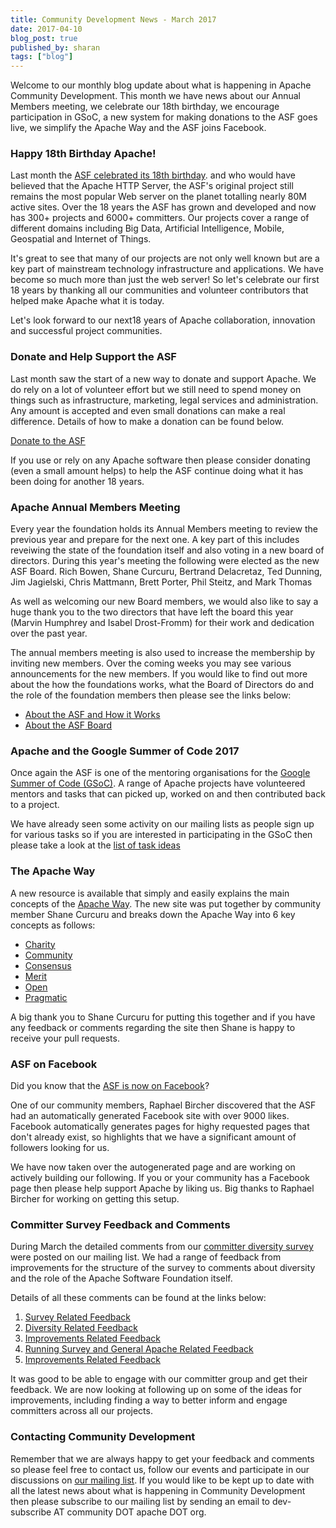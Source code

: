 ```yaml
---
title: Community Development News - March 2017
date: 2017-04-10
blog_post: true
published_by: sharan
tags: ["blog"]
---
```


Welcome to our monthly blog update about what is happening in Apache Community Development. This month we have news
about our Annual Members meeting, we celebrate our 18th birthday, we encourage participation in GSoC, a new system for
making donations to the ASF goes live, we simplify the Apache Way and the ASF joins Facebook.

### Happy 18th Birthday Apache!

Last month the [ASF celebrated its 18th birthday](https://s.apache.org/TRc7). and who would have believed that the
Apache HTTP Server, the ASF's original project still remains the most popular Web server on the planet totalling nearly
80M active sites. Over the 18 years the ASF has grown and developed and now has 300+ projects and 6000+ committers. Our
projects cover a range of different domains including Big Data, Artificial Intelligence, Mobile, Geospatial and Internet
of Things.

It's great to see that many of our projects are not only well known but are a key part of mainstream technology
infrastructure and applications. We have become so much more than just the web server! So let's celebrate our first 18
years by thanking all our communities and volunteer contributors that helped make Apache what it is today.

Let's look forward to our next18 years of Apache collaboration, innovation and successful project communities.

### Donate and Help Support the ASF

Last month saw the start of a new way to donate and support Apache. We do rely on a lot of volunteer effort but we still
need to spend money on things such as infrastructure, marketing, legal services and administration. Any amount is
accepted and even small donations can make a real difference. Details of how to make a donation can be found below.

[Donate to the ASF](https://donate.apache.org/)

If you use or rely on any Apache software then please consider donating (even a small amount helps) to help the ASF
continue doing what it has been doing for another 18 years. 

### Apache Annual Members Meeting

Every year the foundation holds its Annual Members meeting to review the previous year and prepare for the next one. A
key part of this includes reveiwing the state of the foundation itself and also voting in a new board of directors.
During this year's meeting the following were elected as the new ASF Board. Rich Bowen, Shane Curcuru, Bertrand
Delacretaz, Ted Dunning, Jim Jagielski, Chris Mattmann, Brett Porter, Phil Steitz, and Mark Thomas

As well as welcoming our new Board members, we would also like to say a huge thank you to the two directors that have
left the board this year (Marvin Humphrey and Isabel Drost-Fromm) for their work and dedication over the past year.

The annual members meeting is also used to increase the membership by inviting new members. Over the coming weeks you
may see various announcements for the new members. If you would like to find out more about the how the foundations
works, what the Board of Directors do and the role of the foundation members then please see the links below:

* [About the ASF and How it Works](http://apache.org/foundation/how-it-works.html)
* [About the ASF Board](http://apache.org/foundation/board/)

### Apache and the Google Summer of Code 2017

Once again the ASF is one of the mentoring organisations for
the [Google Summer of Code (GSoC)](https://summerofcode.withgoogle.com/organizations/5416945173135360/). A range of
Apache projects have volunteered mentors and tasks that can picked up, worked on and then contributed back to a project.

We have already seen some activity on our mailing lists as people sign up for various tasks so if you are interested in
participating in the GSoC then please take a look at
the [list of task ideas](https://issues.apache.org/jira/browse/VXQUERY-180?filter=12339687) 

### The Apache Way

A new resource is available that simply and easily explains the main concepts of
the [Apache Way](https://www.apache.org/foundation/governance/). The new site was put together by community member Shane
Curcuru and breaks down the Apache Way into 6 key concepts as follows:

* [Charity](http://theapacheway.com/charity/)
* [Community](http://theapacheway.com/community/)
* [Consensus](http://theapacheway.com/consensus/)
* [Merit](http://theapacheway.com/merit/)
* [Open](http://theapacheway.com/open/)
* [Pragmatic](http://theapacheway.com/pragmatic/)

A big thank you to Shane Curcuru for putting this together and if you have any feedback or comments regarding the site
then Shane is happy to receive your pull requests. 

### ASF on Facebook

Did you know that the [ASF is now on Facebook](https://www.facebook.com/ApacheSoftwareFoundation/?ref=page_internal)?

One of our community members, Raphael Bircher discovered that the ASF had an automatically generated Facebook site with
over 9000 likes. Facebook automatically generates pages for highy requested pages that don't already exist, so
highlights that we have a significant amount of followers looking for us.

We have now taken over the autogenerated page and are working on actively building our following. If you or your
community has a Facebook page then please help support Apache by liking us. Big thanks to Raphael Bircher for working on
getting this setup. 

### Committer Survey Feedback and Comments

During March the detailed comments from
our [committer diversity survey](https://cwiki.apache.org/confluence/display/COMDEV/ASF+Committer+Diversity+Survey+-+2016)
were posted on our mailing list. We had a range of feedback from improvements for the structure of the survey to
comments about diversity and the role of the Apache Software Foundation itself.

Details of all these comments can be found at the links below:

1. [Survey Related Feedback](https://s.apache.org/Wtjy)
1. [Diversity Related Feedback](https://s.apache.org/sdwf)
1. [Improvements Related Feedback](https://s.apache.org/XU6v)
1. [Running Survey and General Apache Related Feedback](https://s.apache.org/OQUF)
1. [Improvements Related Feedback](https://s.apache.org/XU6v)

It was good to be able to engage with our committer group and get their feedback. We are now looking at following up on
some of the ideas for improvements, including finding a way to better inform and engage committers across all our
projects. 

### Contacting Community Development

Remember that we are always happy to get your feedback and comments so please feel free to contact us, follow our events
and participate in our discussions on [our mailing list](https://s.apache.org/qdrd). If you would like to be kept up to
date with all the latest news about what is happening in Community Development then please subscribe to our mailing list
by sending an email to dev-subscribe AT community DOT apache DOT org.
